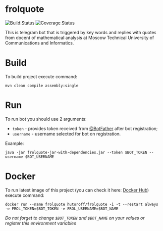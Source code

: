 frolquote
=========
[![Build Status](https://travis-ci.org/hutoroff/frolquote.svg?branch=dev)](https://travis-ci.org/hutoroff/frolquote)
[![Coverage Status](https://coveralls.io/repos/github/hutoroff/frolquote/badge.svg?branch=dev)](https://coveralls.io/github/hutoroff/frolquote?branch=dev)

This is telegram bot that is triggered by key words and replies with quotes from docent of mathematical analysis at Moscow Technical University of Communications and Informatics.

# Build
To build project execute command:

    mvn clean compile assembly:single
    
# Run
To run bot you should use 2 arguments:
* `token` - provides token received from [@BotFather](https://telegram.me/botfather) after bot registration;
* `username` -  username selected for bot on registration.

Example:

    java -jar frolquote-jar-with-dependencies.jar --token $BOT_TOKEN --username $BOT_USERNAME
    
# Docker
To run latest image of this project (you can check it here: [Docker Hub](https://hub.docker.com/r/hutoroff/frolquote/)) execute command:

    docker run --name frolquote hutoroff/frolquote -i -t --restart always -e FROL_TOKEN=$BOT_TOKEN -e FROL_USERNAME=$BOT_NAME
    
_Do not forget to change `$BOT_TOKEN` and `$BOT_NAME` on your values or register this environment variables_